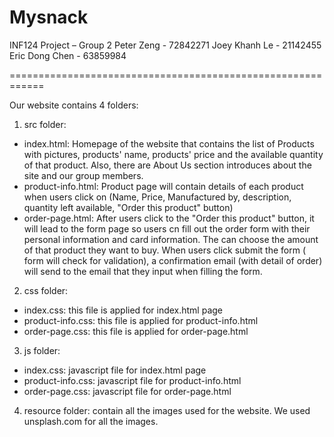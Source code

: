 # Mysnack
INF124 Project – Group 2
Peter Zeng - 72842271
Joey Khanh Le - 21142455
Eric Dong Chen - 63859984


============================================================

Our website contains 4 folders:

1) src folder: 
+ index.html: Homepage of the website that contains the list of Products with pictures, products' name, products' price and the available quantity of that product. 
Also, there are About Us section introduces about the site and our group members. 
+ product-info.html: Product page will contain details of each product when users click on (Name, Price, Manufactured by, description, quantity left available, "Order this product" button)
+ order-page.html: After users click to the "Order this product" button, it will lead to the form page so users cn fill out the order form with their personal information and card information. The can choose the amount of that product they want to buy. When users click submit the form ( form will check for validation), a confirmation email (with detail of order) will send to the 
email that they input when filling the form. 

2) css folder:
+ index.css: this file is applied for index.html page
+ product-info.css: this file is applied for product-info.html
+ order-page.css: this file is applied for order-page.html

3) js folder: 
+ index.css: javascript file for index.html page
+ product-info.css: javascript file  for product-info.html
+ order-page.css: javascript file  for order-page.html

4) resource folder: contain all the images used for the website. 
We used unsplash.com for all the images. 



